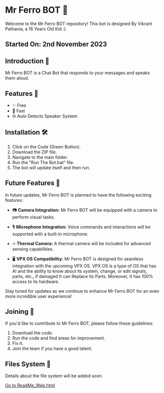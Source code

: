 # Mr Ferro BOT 🤖

Welcome to the Mr Ferro BOT repository! This bot is designed By Vikrant Pathania, a 16 Years Old Kid :).

## Started On: 2nd November 2023

## Introduction 🎉

Mr Ferro BOT is a Chat Bot that responds to your messages and speaks them aloud.

## Features 🌈

- ✨ Free
- 🚀 Fast
- 🌐 Auto Detects Speaker System

## Installation 🛠️

1. Click on the Code (Green Button).
2. Download the ZIP file.
3. Navigate to the main folder.
4. Run the "Run The Bot.bat" file.
5. The bot will update itself and then run.

## Future Features 🚀

In future updates, Mr Ferro BOT is planned to have the following exciting features:

- 📷 **Camera Integration:** Mr Ferro BOT will be equipped with a camera to perform visual tasks.
  
- 🎙️ **Microphone Integration:** Voice commands and interactions will be supported with a built-in microphone.
  
- 🔥 **Thermal Camera:** A thermal camera will be included for advanced sensing capabilities.
  
- 🖥️ **VPX OS Compatibility:** Mr Ferro BOT is designed for seamless integration with the upcoming VPX OS. VPX OS is a type of OS that has AI and the ability to know about its system, change, or edit signals, parts, etc., if damaged It can Replace Its Parts. Moreover, It has 100% access to its hardware.
  
Stay tuned for updates as we continue to enhance Mr Ferro BOT for an even more incredible user experience!

## Joining 🤝

If you'd like to contribute to Mr Ferro BOT, please follow these guidelines:

1. Download the code.
2. Run the code and find areas for improvement.
3. Fix it.
4. Join the team if you have a good talent.

## Files System 📁

Details about the file system will be added soon.

[Go to ReadMe_Web.html](ReadMe_Web.html)
